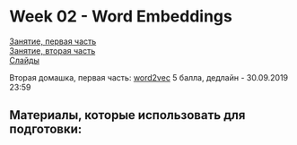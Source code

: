 # Week 02 - Word Embeddings

[Занятие, первая часть](https://www.youtube.com/watch?v=xjJF5NHFBAY&feature=youtu.be)  
[Занятие, вторая часть](https://www.youtube.com/watch?v=UkEFhFtzgAI&feature=youtu.be)  
[Слайды](https://github.com/BobaZooba/HSE-Deep-Learning-in-NLP-Course/blob/master/week_02/Week%2002.pdf)

Вторая домашка, первая часть: [word2vec](https://github.com/BobaZooba/HSE-Deep-Learning-in-NLP-Course/blob/master/week_02/1.2%20word2vec.ipynb)
5 балла, дедлайн - 30.09.2019 23:59

Материалы, которые использовать для подготовки:
- 
